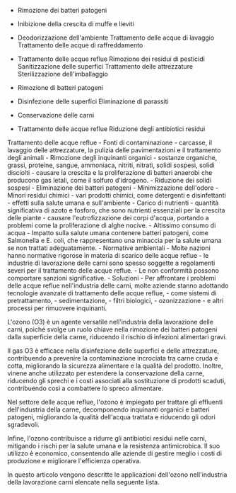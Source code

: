 - Rimozione dei batteri patogeni
- Inibizione della crescita di muffe e lieviti
- Deodorizzazione dell'ambiente
Trattamento delle acque di lavaggio
Trattamento delle acque di raffreddamento
- Trattamento delle acque reflue
Rimozione dei residui di pesticidi
Sanitizzazione delle superfici
Trattamento delle attrezzature
Sterilizzazione dell'imballaggio



- Rimozione di batteri patogeni
- Disinfezione delle superfici
Eliminazione di parassiti
- Conservazione delle carni
- Trattamento delle acque reflue
Riduzione degli antibiotici residui



Trattamento delle acque reflue
    - Fonti di contaminazione
        - carcasse, il lavaggio delle attrezzature, la pulizia delle pavimentazioni e il trattamento degli animali
    - Rimozione degli inquinanti organici
        - sostanze organiche, grassi, proteine, sangue, ammoniaca, nitriti, nitrati, solidi sospesi, solidi disciolti
        - causare la crescita e la proliferazione di batteri anaerobi che producono gas letali, come il solfuro d'idrogeno.
    - Riduzione dei solidi sospesi
    - Eliminazione dei batteri patogeni
    - Minimizzazione dell'odore
    - Minori residui chimici
        - vari prodotti chimici, come detergenti e disinfettanti
        - effetti sulla salute umana e sull'ambiente
    - Carico di nutrienti
        - quantità significativa di azoto e fosforo, che sono nutrienti essenziali per la crescita delle piante
        - causare l'eutrofizzazione dei corpi d'acqua, portando a problemi come la proliferazione di alghe nocive.
    - Altissimo consumo di acqua
    - Impatto sulla salute umana
        contenere batteri patogeni, come Salmonella e E. coli, che rappresentano una minaccia per la salute umana se non trattati adeguatamente.
    - Normative ambientali
        - Molte nazioni hanno normative rigorose in materia di scarico delle acque reflue
        - le industrie di lavorazione delle carni sono spesso soggette a regolamenti severi per il trattamento delle acque reflue.
        - Le non conformità possono comportare sanzioni significative.
    - Soluzioni
        - Per affrontare i problemi delle acque reflue nell'industria delle carni, molte aziende stanno adottando tecnologie avanzate di trattamento delle acque reflue, 
        - come sistemi di pretrattamento, 
        - sedimentazione, 
        - filtri biologici, 
        - ozonizzazione 
        - e altri processi per rimuovere inquinanti.




L'ozono (O3) è un agente versatile nell'industria della lavorazione delle carni, poiché svolge un ruolo chiave nella rimozione dei batteri patogeni dalla superficie della carne, riducendo il rischio di infezioni alimentari gravi. 

Il gas O3 è efficace nella disinfezione delle superfici e delle attrezzature, contribuendo a prevenire la contaminazione incrociata tra carne cruda e cotta, migliorando la sicurezza alimentare e la qualità del prodotto. Inoltre, vinene anche utilizzato per estendere la conservazione della carne, riducendo gli sprechi e i costi associati alla sostituzione di prodotti scaduti, contribuendo così a combattere lo spreco alimentare. 

Nel settore delle acque reflue, l'ozono è impiegato per trattare gli effluenti dell'industria della carne, decomponendo inquinanti organici e batteri patogeni, migliorando la qualità dell'acqua trattata e riducendo gli odori sgradevoli.

Infine, l'ozono contribuisce a ridurre gli antibiotici residui nelle carni, mitigando i rischi per la salute umana e la resistenza antimicrobica. Il suo utilizzo è economico, consentendo alle aziende di gestire meglio i costi di produzione e migliorare l'efficienza operativa. 

In questo articolo vengono descritte le applicazioni dell'ozono nell'industria della lavorazione carni elencate nella seguente lista.